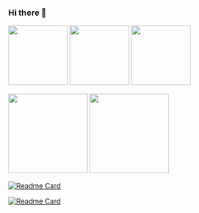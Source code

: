### Hi there 👋

<!--
**cezres/cezres** is a ✨ _special_ ✨ repository because its `README.md` (this file) appears on your GitHub profile.

Here are some ideas to get you started:

- 🔭 I’m currently working on ...
- 🌱 I’m currently learning ...
- 👯 I’m looking to collaborate on ...
- 🤔 I’m looking for help with ...
- 💬 Ask me about ...
- 📫 How to reach me: ...
- 😄 Pronouns: ...
- ⚡ Fun fact: ...
-->

<p align="left">
  <img src="https://github-readme-stats.vercel.app/api?username=cezres&show_icons=true&locale=en" height="120">
  <img src="https://github-readme-streak-stats.herokuapp.com/?user=cezres&" height="120">
  <img src="https://github-readme-stats.vercel.app/api/top-langs?username=cezres&show_icons=true&locale=en&layout=compact&hide=c,lua,ruby,c++" height="120">
</p>


<p align="left">
  <img src="https://github-readme-stats.vercel.app/api/pin/?username=citahub&repo=cyton-ios" height="160">
  <img src="https://github-readme-stats.vercel.app/api/pin/?username=cezres&repo=task_manager" height="160">
</p>



[![Readme Card](https://github-readme-stats.vercel.app/api/pin/?username=citahub&repo=cyton-ios)](https://github.com/citahub/cyton-ios)

[![Readme Card](https://github-readme-stats.vercel.app/api/pin/?username=anuraghazra&repo=github-readme-stats)](https://github.com/cezres/task_manager)
